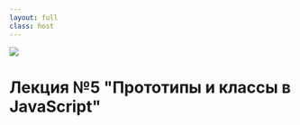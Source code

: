 ```yaml
---
layout: full
class: host
---
```


<img src="/logos/javascript.svg">

# Лекция №5 "**Прототипы и классы в JavaScript**"

<style>
    .host {
        display: flex;
        flex-direction: column;
        align-items: center;
        justify-content: center;
        gap: 2rem;
    }

    .host img {
        max-height: 80%;
        border-radius: 1rem;
        box-shadow:
            rgba(0, 0, 0, 0.4) 0 2px 4px,
            rgba(0, 0, 0, 0.3) 0 7px 13px -3px,
            rgba(0, 0, 0, 0.2) 0 -3px 0px inset;
    }
</style>
